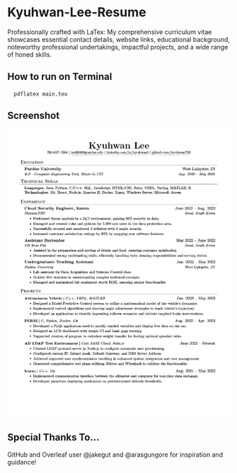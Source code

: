 # Kyuhwan-Lee-Resume

Professionally crafted with LaTex: My comprehensive curriculum vitae showcases essential contact details, website links, educational background, noteworthy professional undertakings, impactful projects, and a wide range of honed skills.

## How to run on Terminal

```
  pdflatex main.tex
```

## Screenshot
<div align="center">
  
  ![plot](/Kyuhwan_Lee_Resume.jpg)

</div>

## Special Thanks To...
GitHub and Overleaf user @jakegut and @arasgungore for inspiration and guidance!
